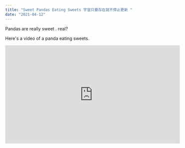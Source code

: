 ```yaml
---
title: "Sweet Pandas Eating Sweets 宇宙只要存在就不停止更新 "
date: "2021-04-12"
---
```


Pandas are really sweet . real?

Here's a video of a panda eating sweets.

<iframe width="560" height="315" src="https://www.youtube.com/embed/4n0xNbfJLR8" frameborder="0" allowfullscreen></iframe>
